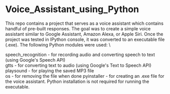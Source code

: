 # Voice_Assistant_using_Python
This repo contains a project that serves as a voice assistant which contains handful of pre-built responses. The goal was to create a simple voice assistant similar to Google Assistant, Amazon Alexa, or Apple Siri. Once the project was tested in IPython console, it was converted to an executable file (.exe). The following Python modules were used: \

speech_recognition - for recording audio and converting speech to text (using Google's Speech API) \
gtts - for converting text to audio (using Google's Text to Speech API) \
playsound - for playing the saved MP3 file \
os - for removing the file when done
pyinstaller - for creating an .exe file for the voice assistant. Python installation is not required for running the executable.
